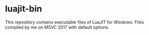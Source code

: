 # luajit-bin
This repository contains executable files of LuaJIT for Windows. Files compiled by me on MSVC 2017 with default options.
